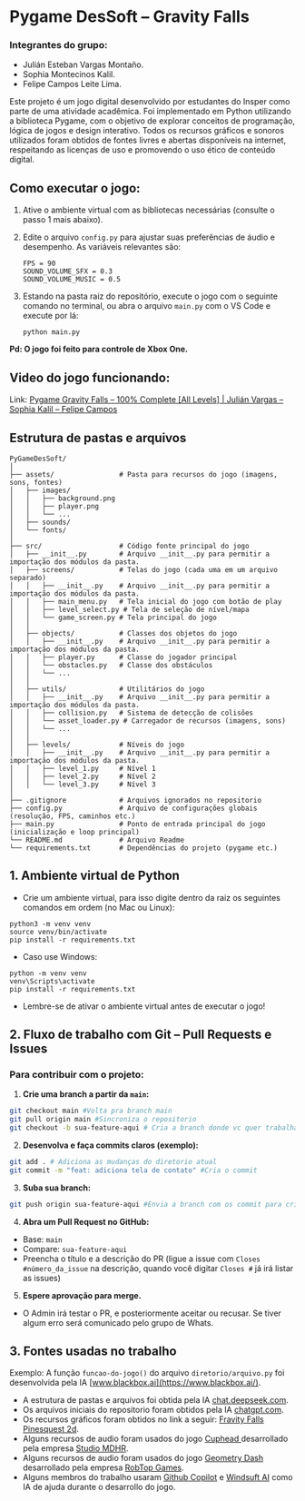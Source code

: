 # Pygame DesSoft – Gravity Falls

### Integrantes do grupo:

* Julián Esteban Vargas Montaño.
* Sophia Montecinos Kalil.
* Felipe Campos Leite Lima.

Este projeto é um jogo digital desenvolvido por estudantes do Insper como parte de uma atividade acadêmica. Foi implementado em Python utilizando a biblioteca Pygame, com o objetivo de explorar conceitos de programação, lógica de jogos e design interativo. Todos os recursos gráficos e sonoros utilizados foram obtidos de fontes livres e abertas disponíveis na internet, respeitando as licenças de uso e promovendo o uso ético de conteúdo digital.

## Como executar o jogo:

1. Ative o ambiente virtual com as bibliotecas necessárias (consulte o passo 1 mais abaixo).
2. Edite o arquivo `config.py` para ajustar suas preferências de áudio e desempenho. As variáveis relevantes são:

   ```
   FPS = 90
   SOUND_VOLUME_SFX = 0.3
   SOUND_VOLUME_MUSIC = 0.5
   ```
3. Estando na pasta raiz do repositório, execute o jogo com o seguinte comando no terminal, ou abra o arquivo `main.py` com o VS Code e execute por lá:

   ```
   python main.py
   ```

**Pd: O jogo foi feito para controle de Xbox One.**

## Video do jogo funcionando:

Link: [Pygame Gravity Falls – 100% Complete [All Levels] | Julián Vargas – Sophia Kalil – Felipe Campos](https://youtu.be/4lXOMEJS7yI)

## Estrutura de pastas e arquivos

```
PyGameDesSoft/
│
├── assets/                # Pasta para recursos do jogo (imagens, sons, fontes)
│   ├── images/
│   │   ├── background.png
│   │   ├── player.png
│   │   └── ...
│   ├── sounds/
│   └── fonts/
│
├── src/                   # Código fonte principal do jogo
│   ├── __init__.py        # Arquivo __init__.py para permitir a importação dos módulos da pasta.
│   ├── screens/           # Telas do jogo (cada uma em um arquivo separado)
│   │   ├── __init__.py    # Arquivo __init__.py para permitir a importação dos módulos da pasta.
│   │   ├── main_menu.py   # Tela inicial do jogo com botão de play
│   │   ├── level_select.py # Tela de seleção de nível/mapa
│   │   └── game_screen.py # Tela principal do jogo
│   │
│   ├── objects/           # Classes dos objetos do jogo
│   │   ├── __init__.py    # Arquivo __init__.py para permitir a importação dos módulos da pasta.
│   │   ├── player.py      # Classe do jogador principal
│   │   └── obstacles.py   # Classe dos obstáculos
│   │   └── ...
│   │
│   ├── utils/             # Utilitários do jogo
│   │   ├── __init__.py    # Arquivo __init__.py para permitir a importação dos módulos da pasta.
│   │   ├── collision.py   # Sistema de detecção de colisões
│   │   └── asset_loader.py # Carregador de recursos (imagens, sons)
│   │   └── ...
│   │
│   ├── levels/            # Níveis do jogo
│   │   ├── __init__.py    # Arquivo __init__.py para permitir a importação dos módulos da pasta.
│   │   ├── level_1.py     # Nível 1
│   │   ├── level_2.py     # Nível 2
│   │   └── level_3.py     # Nível 3
│
├── .gitignore             # Arquivos ignorados no repositorio
├── config.py              # Arquivo de configurações globais (resolução, FPS, caminhos etc.)
├── main.py                # Ponto de entrada principal do jogo (inicialização e loop principal)
└── README.md              # Arquivo Readme
└── requirements.txt       # Dependências do projeto (pygame etc.)

```

## 1. Ambiente virtual de Python

* Crie um ambiente virtual, para isso digite dentro da raiz os seguintes comandos em ordem (no Mac ou Linux):

```shell
python3 -m venv venv
source venv/bin/activate
pip install -r requirements.txt
```

* Caso use Windows:

```shell
python -m venv venv
venv\Scripts\activate
pip install -r requirements.txt
```

* Lembre-se de ativar o ambiente virtual antes de executar o jogo!

## 2. Fluxo de trabalho com Git – Pull Requests e Issues

### Para contribuir com o projeto:

1. **Crie uma branch a partir da `main`:**

```bash
git checkout main #Volta pra branch main
git pull origin main #Sincroniza o repositorio
git checkout -b sua-feature-aqui # Cria a branch donde vc quer trabalhar
```

2. **Desenvolva e faça commits claros (exemplo):**

```bash
git add . # Adiciona as mudanças do diretorio atual
git commit -m "feat: adiciona tela de contato" #Cria o commit
```

3. **Suba sua branch:**

```bash
git push origin sua-feature-aqui #Envia a branch com os commit para criar o Pull Request (PR) no Github 
```

4. **Abra um Pull Request no GitHub:**

- Base: `main`
- Compare: `sua-feature-aqui`
- Preencha o título e a descrição do PR (ligue a issue com `Closes #número_da_issue` na descrição, quando você digitar `Closes #` já irá listar as issues)

5. **Espere aprovação para merge.**

- O Admin irá testar o PR, e posteriormente aceitar ou recusar. Se tiver algum erro será comunicado pelo grupo de Whats.

## 3. Fontes usadas no trabalho

Exemplo: A função `funcao-do-jogo()` do arquivo   `diretorio/arquivo.py` foi desenvolvida pela IA [www.blackbox.ai](https://www.blackbox.ai/).

* A estrutura de pastas e arquivos foi obtida pela IA [chat.deepseek.com](chat.deepseek.com).
* Os arquivos iniciais do repositorio foram obtidos pela IA [chatgpt.com](https://chatgpt.com/).
* Os recursos gráficos foram obtidos no link a seguir: [Fravity Falls Pinesquest 2d](https://novastarlyght.itch.io/gravity-falls-pinesquest-2d).
* Alguns recursos de audio foram usados do jogo [Cuphead ](https://cupheadgame.com/)desarrollado pela empresa [Studio MDHR](https://www.google.com/search?sca_esv=a983052df2b98a8d&rlz=1C1ONGR_esCO1042CO1042&sxsrf=AE3TifMBRX8On7N2blnc0Xh4W1OVJZTaXg:1748368410965&q=Studio+MDHR&si=AMgyJEs9DArPE9xmb5yVYVjpG4jqWDEKSIpCRSjmm88XZWnGNdOJzdIqw1FvSSFjTPqRvqXkvD8Mz6-uTHgr2UaM157q_jPUncigFsVSpKi8ORSqiwPjQtRjZYUIA3j_N44YFxYHGDnctAu1ltw4j97MeAUW1Fga3T38s-sjsS2SkGFcPORI3urthU6nytiAYmI-hYoXuxVTgJD0f5FnTMEMU69EMC3omg%3D%3D&sa=X&ved=2ahUKEwinysnwm8SNAxVmqZUCHVd2CCAQmxN6BAglEAI).
* Alguns recursos de audio foram usados do jogo [Geometry Dash](https://www.robtopgames.com/) desarrollado pela empresa [RobTop Games](https://www.robtopgames.com/).
* Alguns membros do trabalho usaram [Github Copilot](https://github.com/features/copilot) e [Windsuft AI](https://windsurf.com/editor) como IA de ajuda durante o desarrollo do jogo.
